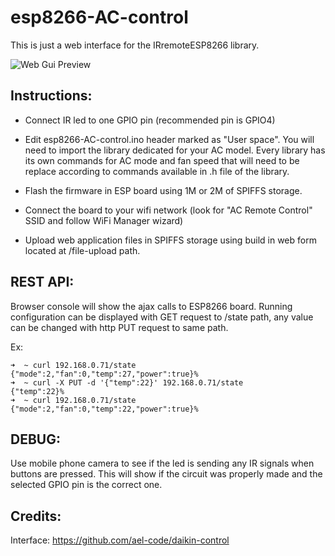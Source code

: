 # esp8266-AC-control

This is just a web interface for the IRremoteESP8266 library.  

![Web Gui Preview](https://github.com/mariusmotea/esp8266-AC-control/raw/master/printscreen.png)  


## Instructions:

 - Connect IR led to one GPIO pin (recommended pin is GPIO4)

 - Edit esp8266-AC-control.ino header marked as "User space". You will need to import the library dedicated for your AC model. Every library has its own commands for AC mode and fan speed that will need to be replace according to commands available in .h file of the library.

 - Flash the firmware in ESP board using 1M or 2M of SPIFFS storage.

 - Connect the board to your wifi network (look for "AC Remote Control" SSID and follow WiFi Manager wizard)

 - Upload web application files in SPIFFS storage using build in web form located at /file-upload path.
 
 
## REST API:

Browser console will show the ajax calls to ESP8266 board. Running configuration can be displayed with GET request to /state path, any value can be changed with http PUT request to same path.

Ex:

```
➜  ~ curl 192.168.0.71/state
{"mode":2,"fan":0,"temp":27,"power":true}%
➜  ~ curl -X PUT -d '{"temp":22}' 192.168.0.71/state
{"temp":22}%
➜  ~ curl 192.168.0.71/state
{"mode":2,"fan":0,"temp":22,"power":true}%
```

## DEBUG:

Use mobile phone camera to see if the led is sending any IR signals when buttons are pressed. This will show if the circuit was properly made and the selected GPIO pin is the correct one.


## Credits:

Interface: https://github.com/ael-code/daikin-control  
